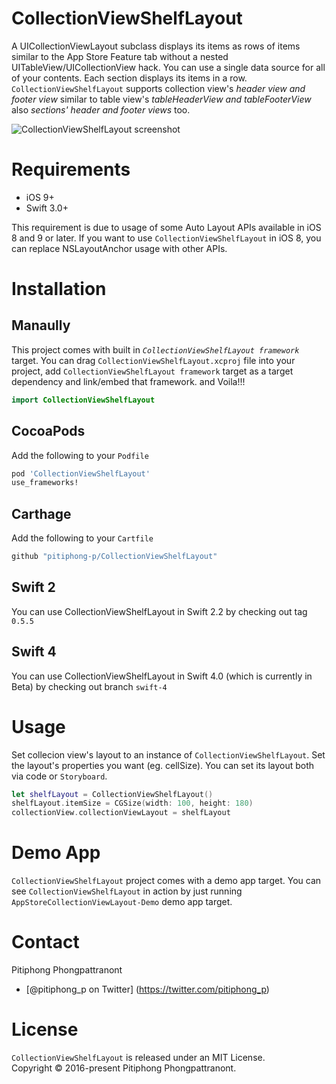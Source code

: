 # CollectionViewShelfLayout
A UICollectionViewLayout subclass displays its items as rows of items similar to the App Store Feature tab without a nested UITableView/UICollectionView hack. You can use a single data source for all of your contents. Each section displays its items in a row. `CollectionViewShelfLayout` supports collection view's *header view and footer view* similar to table view's *tableHeaderView and tableFooterView* also *sections' header and footer views* too.

![CollectionViewShelfLayout screenshot](https://s3.amazonaws.com/cocoacontrols_production/uploads/control_image/image/9666/CollectionViewShelfLayout_small.png)

# Requirements
- iOS 9+
- Swift 3.0+

This requirement is due to usage of some Auto Layout APIs available in iOS 8 and 9 or later.
 If you want to use `CollectionViewShelfLayout` in iOS 8, you can replace NSLayoutAnchor usage with other APIs.

# Installation
## Manaully
This project comes with built in *`CollectionViewShelfLayout framework`* target. You can drag `CollectionViewShelfLayout.xcproj` file into your project, add `CollectionViewShelfLayout framework` target as a target dependency and link/embed that framework. and Voila!!!
````swift
import CollectionViewShelfLayout
````
## CocoaPods
Add the following to your `Podfile`
````ruby
pod 'CollectionViewShelfLayout'
use_frameworks!
````
## Carthage
Add the following to your `Cartfile`
````ruby
github "pitiphong-p/CollectionViewShelfLayout"
````
## Swift 2
You can use CollectionViewShelfLayout in Swift 2.2 by checking out tag `0.5.5`
## Swift 4
You can use CollectionViewShelfLayout in Swift 4.0 (which is currently in Beta) by checking out branch `swift-4`

# Usage
Set collecion view's layout to an instance of `CollectionViewShelfLayout`. Set the layout's properties you want (eg. cellSize). You can set its layout both via code or `Storyboard`.
````swift
let shelfLayout = CollectionViewShelfLayout()
shelfLayout.itemSize = CGSize(width: 100, height: 180)
collectionView.collectionViewLayout = shelfLayout
````

# Demo App
`CollectionViewShelfLayout` project comes with a demo app target. You can see `CollectionViewShelfLayout` in action by just running `AppStoreCollectionViewLayout-Demo` demo app target.
# Contact
Pitiphong Phongpattranont
- [@pitiphong_p on Twitter] (https://twitter.com/pitiphong_p)

# License
`CollectionViewShelfLayout` is released under an MIT License.  
Copyright © 2016-present Pitiphong Phongpattranont.



